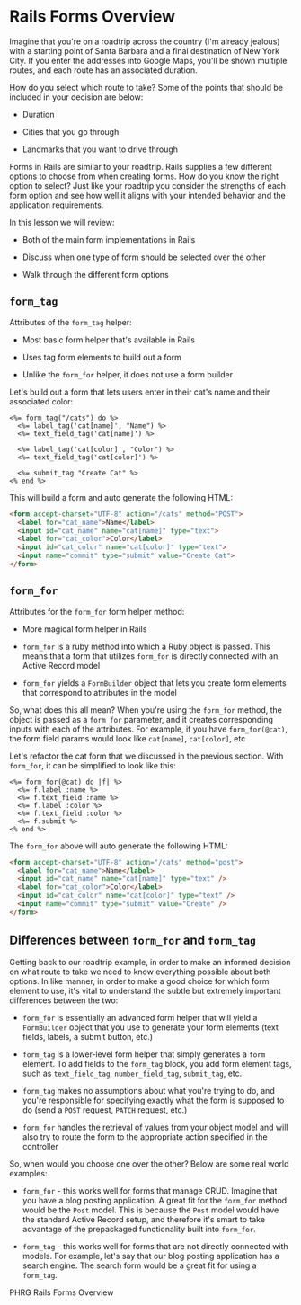 # Rails Forms Overview

Imagine that you're on a roadtrip across the country (I'm already jealous) with a starting point of Santa Barbara and a final destination of New York City. If you enter the addresses into Google Maps, you'll be shown multiple routes, and each route has an associated duration.

How do you select which route to take? Some of the points that should be included in your decision are below:

* Duration

* Cities that you go through

* Landmarks that you want to drive through

Forms in Rails are similar to your roadtrip. Rails supplies a few different options to choose from when creating forms. How do you know the right option to select? Just like your roadtrip you consider the strengths of each form option and see how well it aligns with your intended behavior and the application requirements.

In this lesson we will review:

* Both of the main form implementations in Rails

* Discuss when one type of form should be selected over the other

* Walk through the different form options


## `form_tag`

Attributes of the `form_tag` helper:

- Most basic form helper that's available in Rails

- Uses tag form elements to build out a form

- Unlike the `form_for` helper, it does not use a form builder

Let's build out a form that lets users enter in their cat's name and their associated color:

```erb
<%= form_tag("/cats") do %>
  <%= label_tag('cat[name]', "Name") %>
  <%= text_field_tag('cat[name]') %>

  <%= label_tag('cat[color]', "Color") %>
  <%= text_field_tag('cat[color]') %>

  <%= submit_tag "Create Cat" %>
<% end %>
```

This will build a form and auto generate the following HTML:

```html
<form accept-charset="UTF-8" action="/cats" method="POST">
  <label for="cat_name">Name</label>
  <input id="cat_name" name="cat[name]" type="text">
  <label for="cat_color">Color</label>
  <input id="cat_color" name="cat[color]" type="text">
  <input name="commit" type="submit" value="Create Cat">
</form>
```

## `form_for`

Attributes for the `form_for` form helper method:

- More magical form helper in Rails

- `form_for` is a ruby method into which a Ruby object is passed. This means that a form that utilizes `form_for` is directly connected with an Active Record model

- `form_for` yields a `FormBuilder` object that lets you create form elements that correspond to attributes in the model

So, what does this all mean? When you're using the `form_for` method, the object is passed as a `form_for` parameter, and it creates corresponding inputs with each of the attributes. For example, if you have `form_for(@cat)`, the form field params would look like `cat[name]`, `cat[color]`, etc

Let's refactor the cat form that we discussed in the previous section. With `form_for`, it can be simplified to look like this:

```erb
<%= form_for(@cat) do |f| %>
  <%= f.label :name %>
  <%= f.text_field :name %>
  <%= f.label :color %>
  <%= f.text_field :color %>
  <%= f.submit %>
<% end %>
```

The `form_for` above will auto generate the following HTML:

```html
<form accept-charset="UTF-8" action="/cats" method="post">
  <label for="cat_name">Name</label>
  <input id="cat_name" name="cat[name]" type="text" />
  <label for="cat_color">Color</label>
  <input id="cat_color" name="cat[color]" type="text" />
  <input name="commit" type="submit" value="Create" />
</form>
```

## Differences between `form_for` and `form_tag`

Getting back to our roadtrip example, in order to make an informed decision on what route to take we need to know everything possible about both options. In like manner, in order to make a good choice for which form element to use, it's vital to understand the subtle but extremely important differences between the two:

* `form_for` is essentially an advanced form helper that will yield a `FormBuilder` object that you use to generate your form elements (text fields, labels, a submit button, etc.)

* `form_tag` is a lower-level form helper that simply generates a `form` element. To add fields to the `form_tag` block, you add form element tags, such as `text_field_tag`, `number_field_tag`, `submit_tag`, etc.

* `form_tag` makes no assumptions about what you're trying to do, and you're responsible for specifying exactly what the form is supposed to do (send a `POST` request, `PATCH` request, etc.)

* `form_for` handles the retrieval of values from your object model and will also try to route the form to the appropriate action specified in the controller

So, when would you choose one over the other? Below are some real world examples:

* `form_for` - this works well for forms that manage CRUD. Imagine that you have a blog posting application. A great fit for the `form_for` method would be the `Post` model. This is because the `Post` model would have the standard Active Record setup, and therefore it's smart to take advantage of the prepackaged functionality built into `form_for`.

* `form_tag` - this works well for forms that are not directly connected with models. For example, let's say that our blog posting application has a search engine. The search form would be a great fit for using a `form_tag`.

<p data-visibility='hidden'>PHRG Rails Forms Overview</p>
